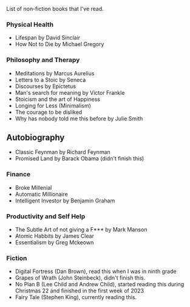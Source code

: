 
List of non-fiction books that I've read. 


### Physical Health
- Lifespan by David Sinclair
- How Not to Die by Michael Gregory

### Philosophy and Therapy
- Meditations by Marcus Aurelius
- Letters to a Stoic by Seneca
- Discourses by Epictetus
- Man's search for meaning by Victor Frankle
- Stoicism and the art of Happiness
- Longing for Less (Minimalism)
- The courage to be disliked
- Why has nobody told me this before by Julie Smith

## Autobiography
- Classic Feynman by Richard Feynman
- Promised Land by Barack Obama (didn't finish this)

### Finance
- Broke Millenial
- Automatic Millionaire
- Intelligent Investor by Benjamin Graham

### Productivity and Self Help
- The Subtle Art of not giving a F\*\*\* by Mark Manson
- Atomic Habbits by James Clear
- Essentialism by Greg Mckeown



### Fiction
- Digital Fortress (Dan Brown), read this when I was in ninth grade
- Grapes of Wrath (John Steinbeck), didn't finish this. 
- No Plan B (Lee Child and Andrew Child), started reading this during Christmas 22 and finished in the first week of 2023
- Fairy Tale (Stephen King), currently reading this.
